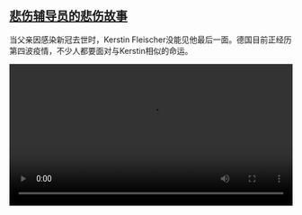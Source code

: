 <!--1637918225000-->
[悲伤辅导员的悲伤故事](https://www.dw.com/zh/%E6%82%B2%E4%BC%A4%E8%BE%85%E5%AF%BC%E5%91%98%E7%9A%84%E6%82%B2%E4%BC%A4%E6%95%85%E4%BA%8B/a-59935827)
------

<p>当父亲因感染新冠去世时，Kerstin Fleischer没能见他最后一面。德国目前正经历第四波疫情，不少人都要面对与Kerstin相似的命运。</small></p><video src="https://tvdownloaddw-a.akamaihd.net/dwtv_video/flv/vdt_zh/2021/bchi211125_001_grief_01r_sd_sor.mp4" controls style="width:100%"></video>
